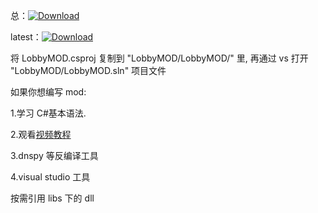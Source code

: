 总：[![Download](https://img.shields.io/github/downloads/CH3NGYZ/Overcooked-2-LobbyMOD/total)](https://github.com/CH3NGYZ/Overcooked-2-LobbyMOD/releases)

latest：[![Download](https://img.shields.io/github/downloads/CH3NGYZ/Overcooked-2-LobbyMOD/latest/total)](https://github.com/CH3NGYZ/Overcooked-2-LobbyMOD/releases)

将 LobbyMOD.csproj 复制到 "LobbyMOD/LobbyMOD/" 里, 再通过 vs 打开 "LobbyMOD/LobbyMOD.sln" 项目文件

如果你想编写 mod:

1.学习 C#基本语法.

2.观看[视频教程](https://www.bilibili.com/video/BV1ZY4y1q7gj)

3.dnspy 等反编译工具

4.visual studio 工具

按需引用 libs 下的 dll
